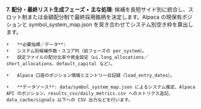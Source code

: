 **7. 配分・最終リスト生成フェーズ**
	•	**主な処理**: 候補を長短サイド別に統合し、スロット制または金額配分制で最終採用銘柄を決定します。Alpaca の現保有ポジションと symbol_system_map.json を突き合わせてシステム別空き枠を算出します。

	•	**必要指標／データ**:
	•	システム別候補件数・スコア列（前フェーズの per_system）。
	•	設定ファイルの配分比率や資金設定（ui.long_allocations／short_allocations、default_capital など）。

	•	Alpaca 口座のポジション情報とエントリー日記録（load_entry_dates）。

	•	**データソース**: data/symbol_system_map.json によるシステム推定、Alpaca API のポジション、results_csv/daily_metrics.csv へのメトリクス追記、data_cache/signals 以下への CSV 出力などを行います。

